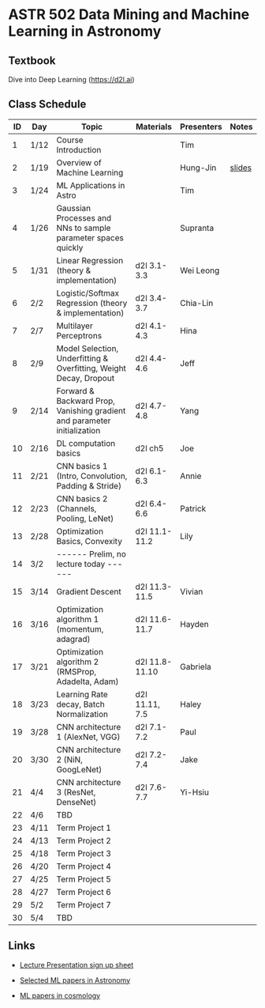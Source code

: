 # ASTR 502 Data Mining and Machine Learning in Astronomy

## Textbook

Dive into Deep Learning (https://d2l.ai)


## Class Schedule

| ID |  Day |     Topic     |   Materials   | Presenters | Notes |
|----|------|---------------|---------------|------------|-------|
|  1 | 1/12 | Course Introduction          | | Tim | |
|  2 | 1/19 | Overview of Machine Learning | | Hung-Jin |[slides](./slides/ML_overview.pdf) |
|  3 | 1/24 | ML Applications in Astro | | Tim | 
|  4 | 1/26 | Gaussian Processes and NNs to sample parameter spaces quickly | | Supranta| 
|  5 | 1/31 | Linear Regression (theory & implementation) | d2l 3.1-3.3 | Wei Leong | 
|  6 | 2/2 | Logistic/Softmax Regression (theory & implementation) | d2l 3.4-3.7 | Chia-Lin | 
|  7 | 2/7 | Multilayer Perceptrons | d2l 4.1-4.3 | Hina | 
|  8 | 2/9 | Model Selection, Underfitting & Overfitting, Weight Decay, Dropout | d2l 4.4-4.6 | Jeff | 
|  9 | 2/14 | Forward & Backward Prop, Vanishing gradient and parameter initialization | d2l 4.7-4.8 | Yang |
| 10 | 2/16 | DL computation basics | d2l ch5 | Joe |
| 11 | 2/21 | CNN basics 1 (Intro, Convolution, Padding & Stride) | d2l 6.1-6.3 | Annie |
| 12 | 2/23 | CNN basics 2 (Channels, Pooling, LeNet) | d2l 6.4-6.6 | Patrick |
| 13 | 2/28 | Optimization Basics, Convexity | d2l 11.1-11.2 | Lily |
| 14 | 3/2 | ------ Prelim, no lecture today ------ |  |  |
| 15 | 3/14 | Gradient Descent | d2l 11.3-11.5 | Vivian |
| 16 | 3/16 | Optimization algorithm 1 (momentum, adagrad) | d2l 11.6-11.7 | Hayden |
| 17 | 3/21 | Optimization algorithm 2 (RMSProp, Adadelta, Adam) | d2l 11.8-11.10 | Gabriela |
| 18 | 3/23 | Learning Rate decay, Batch Normalization | d2l 11.11, 7.5 | Haley |
| 19 | 3/28 | CNN architecture 1 (AlexNet, VGG) | d2l 7.1-7.2 | Paul |
| 20 | 3/30 | CNN architecture 2 (NiN, GoogLeNet) | d2l 7.2-7.4 | Jake |
| 21 | 4/4 | CNN architecture 3 (ResNet, DenseNet) | d2l 7.6-7.7 | Yi-Hsiu |
| 22 | 4/6 | TBD | |
| 23 | 4/11 | Term Project 1  | |
| 24 | 4/13 | Term Project 2  | |
| 25 | 4/18 | Term Project 3  | |
| 26 | 4/20 | Term Project 4  | |
| 27 | 4/25 | Term Project 5  | |
| 28 | 4/27 | Term Project 6  | |
| 29 | 5/2 | Term Project 7  | |
| 30 | 5/4 | TBD  | |

## Links

- [Lecture Presentation sign up sheet](https://docs.google.com/spreadsheets/d/1fAXCX4KAjm6qUFpbhN5rk-7BbxeYci_f1RwhIoH6z3M/edit#gid=0)
  
- [Selected ML papers in Astronomy](./Term%20Projects/README.md)

- [ML papers in cosmology](https://github.com/georgestein/ml-in-cosmology/blob/master/README.md)